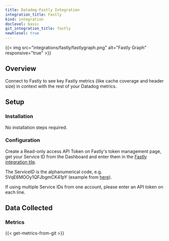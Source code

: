 ```yaml
---
title: Datadog-Fastly Integration
integration_title: Fastly
kind: integration
doclevel: basic
git_integration_title: fastly
newhlevel: true
---
```


{{< img src="integrations/fastly/fastlygraph.png" alt="Fastly Graph" responsive="true" >}}

## Overview

Connect to Fastly to see key Fastly metrics (like cache coverage and header size) in context with the rest of your Datadog metrics.

## Setup
### Installation

No installation steps required.

### Configuration

Create a Read-only access API Token on Fastly's token management page, get your Service ID from the Dashboard and enter them in the [Fastly integration tile](https://app.datadoghq.com/account/settings#integrations/fastly).

<div class="alert alert-info">
The ServiceID is the alphanumerical code, e.g. 5VqE6MOOy1QFJbgmCK41pY (example from <a href="https://docs.fastly.com/api/auth">here</a>).
</div>

If using multiple Service IDs from one account, please enter an API token on each line.

## Data Collected
### Metrics

{{< get-metrics-from-git >}}
